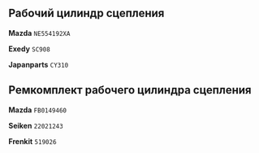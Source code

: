 ## Рабочий цилиндр сцепления

__Mazda__ `NE554192XA`

__Exedy__ `SC908`

__Japanparts__ `CY310`

## Ремкомплект рабочего цилиндра сцепления

__Mazda__ `FB0149460`

__Seiken__ `22021243`

__Frenkit__ `519026`